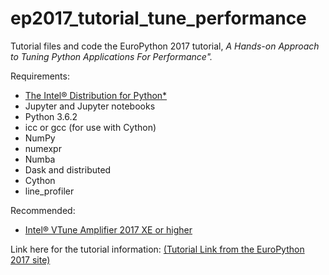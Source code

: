 # ep2017_tutorial_tune_performance
Tutorial files and code the EuroPython 2017 tutorial, _A Hands-on Approach to Tuning Python Applications For Performance"._

Requirements:
- [The Intel® Distribution for Python\*](https://software.intel.com/en-us/distribution-for-python)
- Jupyter and Jupyter notebooks
- Python 3.6.2
- icc or gcc (for use with Cython)
- NumPy
- numexpr
- Numba
- Dask and distributed
- Cython
- line_profiler

Recommended:
- [Intel® VTune Amplifier 2017 XE or higher](https://software.intel.com/en-us/intel-vtune-amplifier-xe/)

Link here for the tutorial information: [(Tutorial Link from the EuroPython 2017 site)](https://ep2017.europython.eu/conference/talks/a-hands-on-approach-to-tuning-python-applications-for-performance)
